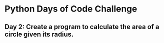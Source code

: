 # Python Days of Code Challenge

## Day 2: Create a program to calculate the area of a circle given its radius.
